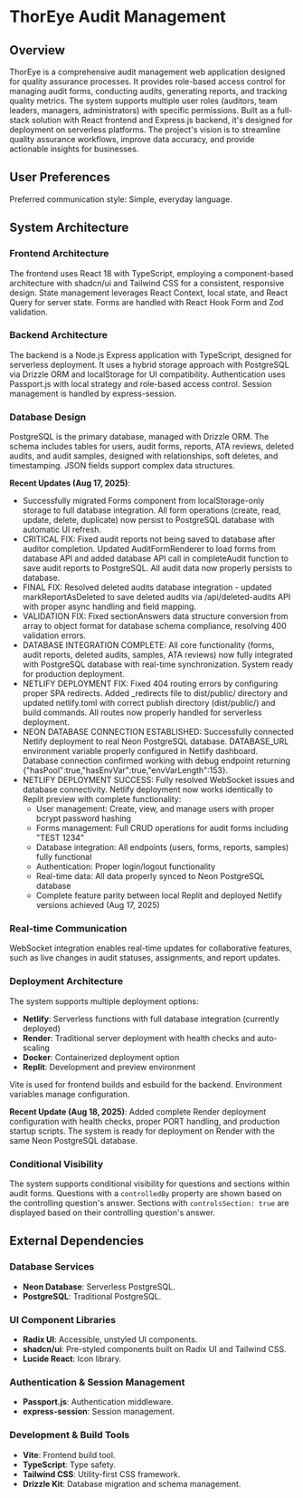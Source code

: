 # ThorEye Audit Management

## Overview
ThorEye is a comprehensive audit management web application designed for quality assurance processes. It provides role-based access control for managing audit forms, conducting audits, generating reports, and tracking quality metrics. The system supports multiple user roles (auditors, team leaders, managers, administrators) with specific permissions. Built as a full-stack solution with React frontend and Express.js backend, it's designed for deployment on serverless platforms. The project's vision is to streamline quality assurance workflows, improve data accuracy, and provide actionable insights for businesses.

## User Preferences
Preferred communication style: Simple, everyday language.

## System Architecture

### Frontend Architecture
The frontend uses React 18 with TypeScript, employing a component-based architecture with shadcn/ui and Tailwind CSS for a consistent, responsive design. State management leverages React Context, local state, and React Query for server state. Forms are handled with React Hook Form and Zod validation.

### Backend Architecture
The backend is a Node.js Express application with TypeScript, designed for serverless deployment. It uses a hybrid storage approach with PostgreSQL via Drizzle ORM and localStorage for UI compatibility. Authentication uses Passport.js with local strategy and role-based access control. Session management is handled by express-session.

### Database Design
PostgreSQL is the primary database, managed with Drizzle ORM. The schema includes tables for users, audit forms, reports, ATA reviews, deleted audits, and audit samples, designed with relationships, soft deletes, and timestamping. JSON fields support complex data structures.

**Recent Updates (Aug 17, 2025)**: 
- Successfully migrated Forms component from localStorage-only storage to full database integration. All form operations (create, read, update, delete, duplicate) now persist to PostgreSQL database with automatic UI refresh.
- CRITICAL FIX: Fixed audit reports not being saved to database after auditor completion. Updated AuditFormRenderer to load forms from database API and added database API call in completeAudit function to save audit reports to PostgreSQL. All audit data now properly persists to database.
- FINAL FIX: Resolved deleted audits database integration - updated markReportAsDeleted to save deleted audits via /api/deleted-audits API with proper async handling and field mapping.
- VALIDATION FIX: Fixed sectionAnswers data structure conversion from array to object format for database schema compliance, resolving 400 validation errors.
- DATABASE INTEGRATION COMPLETE: All core functionality (forms, audit reports, deleted audits, samples, ATA reviews) now fully integrated with PostgreSQL database with real-time synchronization. System ready for production deployment.
- NETLIFY DEPLOYMENT FIX: Fixed 404 routing errors by configuring proper SPA redirects. Added _redirects file to dist/public/ directory and updated netlify.toml with correct publish directory (dist/public/) and build commands. All routes now properly handled for serverless deployment.
- NEON DATABASE CONNECTION ESTABLISHED: Successfully connected Netlify deployment to real Neon PostgreSQL database. DATABASE_URL environment variable properly configured in Netlify dashboard. Database connection confirmed working with debug endpoint returning {"hasPool":true,"hasEnvVar":true,"envVarLength":153}.
- NETLIFY DEPLOYMENT SUCCESS: Fully resolved WebSocket issues and database connectivity. Netlify deployment now works identically to Replit preview with complete functionality:
  * User management: Create, view, and manage users with proper bcrypt password hashing
  * Forms management: Full CRUD operations for audit forms including "TEST 1234" 
  * Database integration: All endpoints (users, forms, reports, samples) fully functional
  * Authentication: Proper login/logout functionality
  * Real-time data: All data properly synced to Neon PostgreSQL database
  * Complete feature parity between local Replit and deployed Netlify versions achieved (Aug 17, 2025)

### Real-time Communication
WebSocket integration enables real-time updates for collaborative features, such as live changes in audit statuses, assignments, and report updates.

### Deployment Architecture
The system supports multiple deployment options:
- **Netlify**: Serverless functions with full database integration (currently deployed)
- **Render**: Traditional server deployment with health checks and auto-scaling
- **Docker**: Containerized deployment option
- **Replit**: Development and preview environment

Vite is used for frontend builds and esbuild for the backend. Environment variables manage configuration.

**Recent Update (Aug 18, 2025)**: Added complete Render deployment configuration with health checks, proper PORT handling, and production startup scripts. The system is ready for deployment on Render with the same Neon PostgreSQL database.

### Conditional Visibility
The system supports conditional visibility for questions and sections within audit forms. Questions with a `controlledBy` property are shown based on the controlling question's answer. Sections with `controlsSection: true` are displayed based on their controlling question's answer.

## External Dependencies

### Database Services
- **Neon Database**: Serverless PostgreSQL.
- **PostgreSQL**: Traditional PostgreSQL.

### UI Component Libraries
- **Radix UI**: Accessible, unstyled UI components.
- **shadcn/ui**: Pre-styled components built on Radix UI and Tailwind CSS.
- **Lucide React**: Icon library.

### Authentication & Session Management
- **Passport.js**: Authentication middleware.
- **express-session**: Session management.

### Development & Build Tools
- **Vite**: Frontend build tool.
- **TypeScript**: Type safety.
- **Tailwind CSS**: Utility-first CSS framework.
- **Drizzle Kit**: Database migration and schema management.